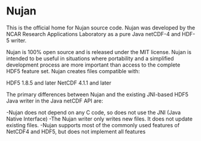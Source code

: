 # Nujan
This is the official home for Nujan source code.  Nujan was developed by the NCAR Research Applications Laboratory as a pure Java netCDF-4 and HDF-5 writer.  

Nujan is 100% open source and is released under the MIT license. Nujan is intended to be useful in situations where portability and a simplified development process are more important than access to the complete HDF5 feature set.  Nujan creates files compatible with:

HDF5 1.8.5 and later
NetCDF 4.1.1 and later

The primary differences between Nujan and the existing JNI-based HDF5 Java writer in the Java netCDF API are:

-Nujan does not depend on any C code, so does not use the JNI (Java Native Interface)
-The Nujan writer only writes new files. It does not update existing files.
-Nujan supports most of the commonly used features of NetCDF4 and HDF5, but does not implement all features
